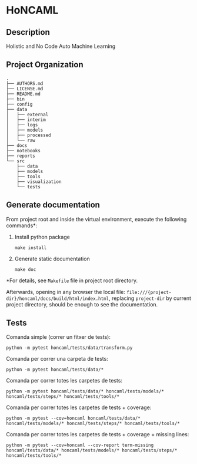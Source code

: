 # HoNCAML

Description
-----------

Holistic and No Code Auto Machine Learning

Project Organization
--------------------

    .
    ├── AUTHORS.md
    ├── LICENSE.md
    ├── README.md
    ├── bin
    ├── config
    ├── data    
    │   ├── external
    │   ├── interim
    │   ├── logs
    │   ├── models
    │   ├── processed
    │   └── raw    
    ├── docs
    ├── notebooks
    ├── reports
    └── src
        ├── data
        ├── models
        ├── tools
        ├── visualization
        └── tests

## Generate documentation

From project root and inside the virtual environment, execute the following
commands*:

1. Install python package

   ```commandline
   make install
   ```

2. Generate static documentation

    ```commandline
    make doc
    ```

*For details, see `Makefile` file in project root directory.

Afterwards, opening in any browser the local file:
`file:///{project-dir}/honcaml/docs/build/html/index.html`,
replacing `project-dir` by current project directory, should be enough to see
the documentation.

## Tests
Comanda simple (correr un fitxer de tests):
```
python -m pytest honcaml/tests/data/transform.py
```

Comanda per correr una carpeta de tests:
```
python -m pytest honcaml/tests/data/*
```

Comanda per correr totes les carpetes de tests:
```
python -m pytest honcaml/tests/data/* honcaml/tests/models/* honcaml/tests/steps/* honcaml/tests/tools/*
```

Comanda per correr totes les carpetes de tests + coverage:
```
python -m pytest --cov=honcaml honcaml/tests/data/* honcaml/tests/models/* honcaml/tests/steps/* honcaml/tests/tools/*
```

Comanda per correr totes les carpetes de tests + coverage + missing lines:
```
python -m pytest --cov=honcaml --cov-report term-missing honcaml/tests/data/* honcaml/tests/models/* honcaml/tests/steps/* honcaml/tests/tools/*
```

